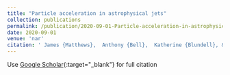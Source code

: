 ```yaml
---
title: "Particle acceleration in astrophysical jets"
collection: publications
permalink: /publication/2020-09-01-Particle-acceleration-in-astrophysical-jets
date: 2020-09-01
venue: 'nar'
citation: ' James {Matthews},  Anthony {Bell},  Katherine {Blundell}, &quot;Particle acceleration in astrophysical jets.&quot; nar, 2020.'
---
```

Use [Google Scholar](https://scholar.google.com/scholar?q=Particle+acceleration+in+astrophysical+jets){:target="_blank"} for full citation